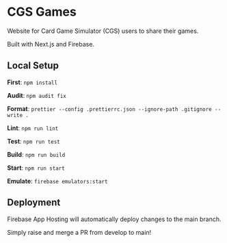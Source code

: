 # CGS Games

Website for Card Game Simulator (CGS) users to share their games.

Built with Next.js and Firebase.

## Local Setup

**First**: `npm install`

**Audit**: `npm audit fix`

**Format**: `prettier --config .prettierrc.json --ignore-path .gitignore --write .`

**Lint**: `npm run lint`

**Test**: `npm run test`

**Build**: `npm run build`

**Start**: `npm run start`

**Emulate**: `firebase emulators:start`

## Deployment

Firebase App Hosting will automatically deploy changes to the main branch.

Simply raise and merge a PR from develop to main!
